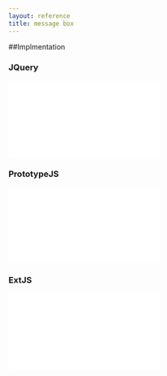 ```yaml
---
layout: reference
title: message box
---
```


##Implmentation

### JQuery
<iframe src="messagebox-jquery.html" frameBorder="0" scrolling="no" onload="resizeIframe(this)"></iframe>

### PrototypeJS
<iframe src="messagebox-prototypejs.html" frameBorder="0"></iframe> 

### ExtJS
<iframe src="messagebox-extjs.html" frameBorder="0"></iframe>

<script language="javascript" type="text/javascript">
  function resizeIframe(obj) {
    obj.style.height = obj.contentWindow.document.body.scrollHeight + 'px';
  }
</script>
